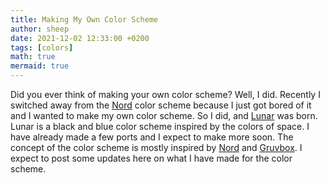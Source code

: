```yaml
---
title: Making My Own Color Scheme
author: sheep
date: 2021-12-02 12:33:00 +0200
tags: [colors]
math: true
mermaid: true
---
```


Did you ever think of making your own color scheme? Well, I did. Recently I switched away from the [Nord](https://nordtheme.com) color scheme because I just got bored of it and I wanted to make my own color scheme.
So I did, and [Lunar](https://github.com/lunar-theme) was born. Lunar is a black and blue color scheme inspired by the colors of space. I have already made a few ports and I expect to make more soon. The concept of the color scheme is mostly inspired by [Nord](https://nordtheme.com) and [Gruvbox](https://github.com/morhetz/gruvbox).
I expect to post some updates here on what I have made for the color scheme.
